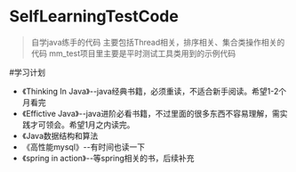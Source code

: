 # SelfLearningTestCode
> 自学java练手的代码
> 主要包括Thread相关，排序相关、集合类操作相关的代码
> mm_test项目里主要是平时测试工具类用到的示例代码

#学习计划
* 《Thinking In Java》--java经典书籍，必须重读，不适合新手阅读。希望1-2个月看完
* 《Effictive Java》--java进阶必看书籍，不过里面的很多东西不容易理解，需实践才可领会。希望1月之内读完。
* 《Java数据结构和算法
* 《高性能mysql》--有时间也读一下
* 《spring in action》--等spring相关的书，后续补充
